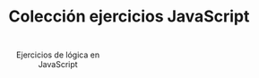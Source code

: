 <h1 align='center'>Colección ejercicios JavaScript</h1>

<div align='center' style="display:grid ;justify-content: space-evenly; grid-template-columns: 200px 800px ; padding:10px">
    <div style="margin-left:30px">
        <p>Ejercicios de lógica en JavaScript</p>
    </div>
